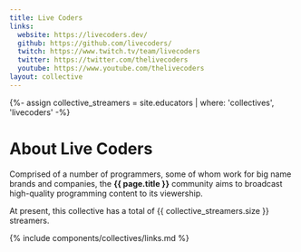 ```yaml
---
title: Live Coders
links:
  website: https://livecoders.dev/
  github: https://github.com/livecoders/
  twitch: https://www.twitch.tv/team/livecoders
  twitter: https://twitter.com/thelivecoders
  youtube: https://www.youtube.com/thelivecoders
layout: collective
---
```

{%- assign collective_streamers = site.educators | where: 'collectives', 'livecoders' -%}
# About Live Coders

Comprised of a number of programmers, some of whom work for big name brands and companies, the **{{ page.title }}** community aims to broadcast high-quality programming content to its viewership.

At present, this collective has a total of <span class="streamer-total">{{ collective_streamers.size }}</span> streamers.

{% include components/collectives/links.md %}
